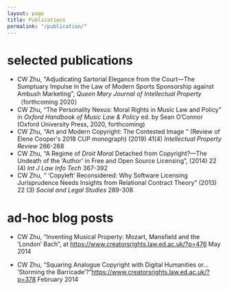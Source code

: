 ```yaml
---
layout: page
title: Publications
permalink: "/publication/"
---
```


# selected publications


- CW Zhu, "Adjudicating Sartorial Elegance from the Court—The Sumptuary Impulse in the Law of Modern Sports Sponsorship against Ambush Marketing", *Queen Mary Journal of Intellectual Property* （forthcoming 2020）
- CW Zhu, “The Personality Nexus:  Moral Rights in Music Law and Policy” in *Oxford Handbook of Music Law & Policy* ed. by Sean O’Connor (Oxford University Press, 2020, forthcoming) 
- CW Zhu,  “Art and Modern Copyright: The Contested Image ” (Review of  Elene Cooper's 2018 CUP monograph) (2019) 41(4) *Intellectual Property Review*  266-268
- CW Zhu, “A Regime of *Droit Moral* Detached from Copyright?—The Undeath of the ‘Author’ in Free and Open Source Licensing”,  (2014) 22 (4) *Int J Law Info Tech* 367-392
- CW Zhu, “ ‘Copyleft’ Reconsidered: Why Software Licensing Jurisprudence Needs Insights from Relational Contract Theory” (2013) 22 (3) *Social and Legal Studies* 289-308

# ad-hoc blog posts

- CW Zhu, “Inventing Musical Property: Mozart, Mansfield and the ‘London’ Bach”, at <https://www.creatorsrights.law.ed.ac.uk/?p=476>  May 2014

- CW Zhu, “Squaring Analogue Copyright with Digital Humanities or… ‘Storming the Barricade’?”<https://www.creatorsrights.law.ed.ac.uk/?p=378>  February 2014
